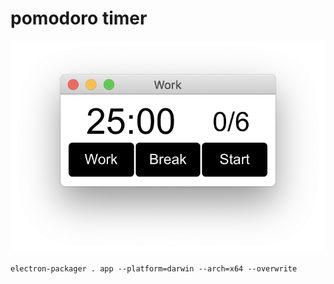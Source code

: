 # pomodoro timer

![App](image/app.png)

```terminal
electron-packager . app --platform=darwin --arch=x64 --overwrite
```